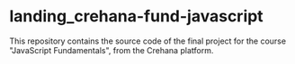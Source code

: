 # landing_crehana-fund-javascript
This repository contains the source code of the final project for the course "JavaScript Fundamentals", from the Crehana platform.
